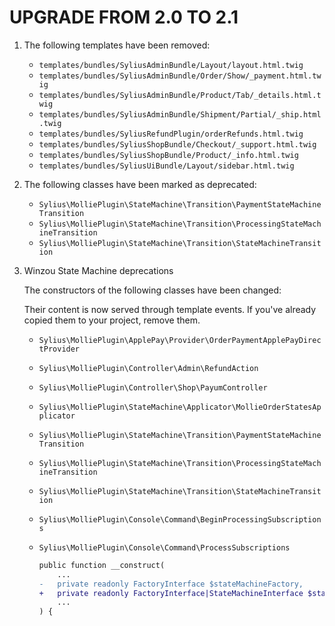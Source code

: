 # UPGRADE FROM 2.0 TO 2.1

1. The following templates have been removed:
   - `templates/bundles/SyliusAdminBundle/Layout/layout.html.twig`
   - `templates/bundles/SyliusAdminBundle/Order/Show/_payment.html.twig`
   - `templates/bundles/SyliusAdminBundle/Product/Tab/_details.html.twig`
   - `templates/bundles/SyliusAdminBundle/Shipment/Partial/_ship.html.twig`
   - `templates/bundles/SyliusRefundPlugin/orderRefunds.html.twig`
   - `templates/bundles/SyliusShopBundle/Checkout/_support.html.twig`
   - `templates/bundles/SyliusShopBundle/Product/_info.html.twig`
   - `templates/bundles/SyliusUiBundle/Layout/sidebar.html.twig`
1. The following classes have been marked as deprecated:

   - `Sylius\MolliePlugin\StateMachine\Transition\PaymentStateMachineTransition`
   - `Sylius\MolliePlugin\StateMachine\Transition\ProcessingStateMachineTransition`
   - `Sylius\MolliePlugin\StateMachine\Transition\StateMachineTransition`

1. Winzou State Machine deprecations

   The constructors of the following classes have been changed:

   Their content is now served through template events.
   If you've already copied them to your project, remove them.
   - `Sylius\MolliePlugin\ApplePay\Provider\OrderPaymentApplePayDirectProvider`
   - `Sylius\MolliePlugin\Controller\Admin\RefundAction`
   - `Sylius\MolliePlugin\Controller\Shop\PayumController`
   - `Sylius\MolliePlugin\StateMachine\Applicator\MollieOrderStatesApplicator`
   - `Sylius\MolliePlugin\StateMachine\Transition\PaymentStateMachineTransition`
   - `Sylius\MolliePlugin\StateMachine\Transition\ProcessingStateMachineTransition`
   - `Sylius\MolliePlugin\StateMachine\Transition\StateMachineTransition`
   - `Sylius\MolliePlugin\Console\Command\BeginProcessingSubscriptions`
   - `Sylius\MolliePlugin\Console\Command\ProcessSubscriptions`

      ```diff
      public function __construct(
          ...
      -   private readonly FactoryInterface $stateMachineFactory,
      +   private readonly FactoryInterface|StateMachineInterface $stateMachineFactory,
          ...
      ) {
      ```
